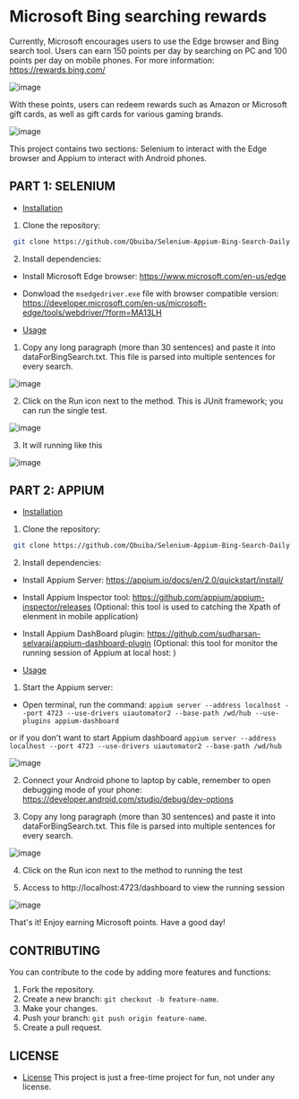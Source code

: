 # Microsoft Bing searching rewards

Currently, Microsoft encourages users to use the Edge browser and Bing search tool. Users can earn 150 points per day by searching on PC and 100 points per day on mobile phones.
For more information: https://rewards.bing.com/

![image](https://github.com/Qbuiba/Selenium-Appium-Bing-Search-Daily/assets/37890918/8b289917-0f4a-4b1e-993c-da3bb817d1a9)

With these points, users can redeem rewards such as Amazon or Microsoft gift cards, as well as gift cards for various gaming brands.

![image](https://github.com/Qbuiba/Selenium-Appium-Bing-Search-Daily/assets/37890918/174042a2-f991-443e-9b02-3aa05c22984d)


This project contains two sections: Selenium to interact with the Edge browser and Appium to interact with Android phones.

## PART 1: SELENIUM
- [Installation](#installation)

1. Clone the repository:
```bash
 git clone https://github.com/Qbuiba/Selenium-Appium-Bing-Search-Daily.git
```

2. Install dependencies:
- Install Microsoft Edge browser: https://www.microsoft.com/en-us/edge
- Donwload the `msedgedriver.exe` file with browser compatible version: https://developer.microsoft.com/en-us/microsoft-edge/tools/webdriver/?form=MA13LH


- [Usage](#usage)
1. Copy any long paragraph (more than 30 sentences) and paste it into dataForBingSearch.txt. This file is parsed into multiple sentences for every search.
   
![image](https://github.com/Qbuiba/Selenium-Appium-Bing-Search-Daily/assets/37890918/ec0a9758-926b-4826-9e7b-277219a3cb56)

2. Click on the Run icon next to the method. This is JUnit framework; you can run the single test.

![image](https://github.com/Qbuiba/Selenium-Appium-Bing-Search-Daily/assets/37890918/bd82636e-cebd-4712-b66b-b5db0f42b5b5)

3. It will running like this

![image](https://github.com/Qbuiba/Selenium-Appium-Bing-Search-Daily/assets/37890918/d0e4d7e2-fa05-459d-86d7-a53ba181eaad)


## PART 2: APPIUM
- [Installation](#installation)

1. Clone the repository:
```bash
 git clone https://github.com/Qbuiba/Selenium-Appium-Bing-Search-Daily.git
```

2. Install dependencies:
- Install Appium Server: https://appium.io/docs/en/2.0/quickstart/install/
- Install Appium Inspector tool: https://github.com/appium/appium-inspector/releases (Optional: this tool is used to catching the Xpath of elenment in mobile application)
- Install Appium DashBoard plugin: https://github.com/sudharsan-selvaraj/appium-dashboard-plugin (Optional: this tool for monitor the running session of Appium at local host: )
  
- [Usage](#usage)
1. Start the Appium server:
- Open terminal, run the command: 
`appium server --address localhost --port 4723 --use-drivers uiautomator2 --base-path /wd/hub --use-plugins appium-dashboard`

or if you don't want to start Appium dashboard
`appium server --address localhost --port 4723 --use-drivers uiautomator2 --base-path /wd/hub`

![image](https://github.com/Qbuiba/Selenium-Appium-Bing-Search-Daily/assets/37890918/15d95df1-6178-4333-9b89-ebf6b006a4fc)

2. Connect your Android phone to laptop by cable, remember to open debugging mode of your phone: https://developer.android.com/studio/debug/dev-options

3. Copy any long paragraph (more than 30 sentences) and paste it into dataForBingSearch.txt. This file is parsed into multiple sentences for every search.
   
![image](https://github.com/Qbuiba/Selenium-Appium-Bing-Search-Daily/assets/37890918/ec0a9758-926b-4826-9e7b-277219a3cb56)

4. Click on the Run icon next to the method to running the test

5. Access to http://localhost:4723/dashboard to view the running session

![image](https://github.com/Qbuiba/Selenium-Appium-Bing-Search-Daily/assets/37890918/ea12001e-d134-47e0-871c-2e22d12595aa)


That's it! Enjoy earning Microsoft points. Have a good day!


## CONTRIBUTING
You can contribute to the code by adding more features and functions:

1. Fork the repository.
2. Create a new branch: `git checkout -b feature-name`.
3. Make your changes.
4. Push your branch: `git push origin feature-name`.
5. Create a pull request.

 ## LICENSE
- [License](#license)
This project is just a free-time project for fun, not under any license.



